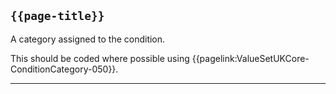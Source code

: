 ## <code>{{page-title}}</code>

A category assigned to the condition.

This should be coded where possible using {{pagelink:ValueSetUKCore-ConditionCategory-050}}.

---